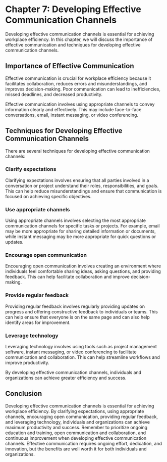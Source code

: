 Chapter 7: Developing Effective Communication Channels
======================================================

Developing effective communication channels is essential for achieving workplace efficiency. In this chapter, we will discuss the importance of effective communication and techniques for developing effective communication channels.

Importance of Effective Communication
-------------------------------------

Effective communication is crucial for workplace efficiency because it facilitates collaboration, reduces errors and misunderstandings, and improves decision-making. Poor communication can lead to inefficiencies, missed deadlines, and decreased productivity.

Effective communication involves using appropriate channels to convey information clearly and effectively. This may include face-to-face conversations, email, instant messaging, or video conferencing.

Techniques for Developing Effective Communication Channels
----------------------------------------------------------

There are several techniques for developing effective communication channels:

### Clarify expectations

Clarifying expectations involves ensuring that all parties involved in a conversation or project understand their roles, responsibilities, and goals. This can help reduce misunderstandings and ensure that communication is focused on achieving specific objectives.

### Use appropriate channels

Using appropriate channels involves selecting the most appropriate communication channels for specific tasks or projects. For example, email may be more appropriate for sharing detailed information or documents, while instant messaging may be more appropriate for quick questions or updates.

### Encourage open communication

Encouraging open communication involves creating an environment where individuals feel comfortable sharing ideas, asking questions, and providing feedback. This can help facilitate collaboration and improve decision-making.

### Provide regular feedback

Providing regular feedback involves regularly providing updates on progress and offering constructive feedback to individuals or teams. This can help ensure that everyone is on the same page and can also help identify areas for improvement.

### Leverage technology

Leveraging technology involves using tools such as project management software, instant messaging, or video conferencing to facilitate communication and collaboration. This can help streamline workflows and improve productivity.

By developing effective communication channels, individuals and organizations can achieve greater efficiency and success.

Conclusion
----------

Developing effective communication channels is essential for achieving workplace efficiency. By clarifying expectations, using appropriate channels, encouraging open communication, providing regular feedback, and leveraging technology, individuals and organizations can achieve maximum productivity and success. Remember to prioritize ongoing education and training, open communication and collaboration, and continuous improvement when developing effective communication channels. Effective communication requires ongoing effort, dedication, and innovation, but the benefits are well worth it for both individuals and organizations.
